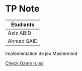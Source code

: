 # TP Note

| Étudiants  |     
|------------|
| Aziz ABID  |     
| Ahmad SAID |     


Implementation de jeu Mastermind

[Check Game rules](https://fr.wikipedia.org/wiki/Mastermind)